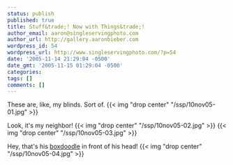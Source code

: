 ```yaml
---
status: publish
published: true
title: Stuff&trade;! Now with Things&trade;!
author_email: aaron@singleservingphoto.com
author_url: http://gallery.aaronbieber.com
wordpress_id: 54
wordpress_url: http://www.singleservingphoto.com/?p=54
date: '2005-11-14 21:29:04 -0500'
date_gmt: '2005-11-15 01:29:04 -0500'
categories:
tags: []
comments: []
---
```

These are, like, my blinds. Sort of.
 {{< img "drop center" "/ssp/10nov05-01.jpg" >}}

Look, it's my neighbor!
 {{< img "drop center" "/ssp/10nov05-02.jpg" >}}
 {{< img "drop center" "/ssp/10nov05-03.jpg" >}}

Hey, that's his [boxdoodle](http://www.neu-e.de) in front of his head!
 {{< img "drop center" "/ssp/10nov05-04.jpg" >}}
